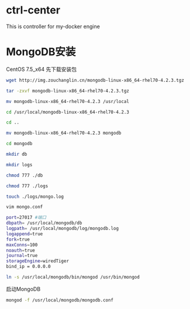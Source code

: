 # ctrl-center
This is controller for my-docker engine

# MongoDB安装
CentOS 7.5_x64
先下载安装包
```bash
wget http://img.zouchanglin.cn/mongodb-linux-x86_64-rhel70-4.2.3.tgz

tar -zxvf mongodb-linux-x86_64-rhel70-4.2.3.tgz

mv mongodb-linux-x86_64-rhel70-4.2.3 /usr/local

cd /usr/local/mongodb-linux-x86_64-rhel70-4.2.3

cd ..

mv mongodb-linux-x86_64-rhel70-4.2.3 mongodb

cd mongodb

mkdir db

mkdir logs

chmod 777 ./db

chmod 777 ./logs

touch ./logs/mongo.log

vim mongo.conf

port=27017 #端口
dbpath= /usr/local/mongodb/db
logpath= /usr/local/mongodb/log/mongodb.log
logappend=true
fork=true
maxConns=100
noauth=true
journal=true
storageEngine=wiredTiger
bind_ip = 0.0.0.0

ln -s /usr/local/mongodb/bin/mongod /usr/bin/mongod
```

启动MongoDB
```bash
mongod -f /usr/local/mongodb/mongodb.conf 
```